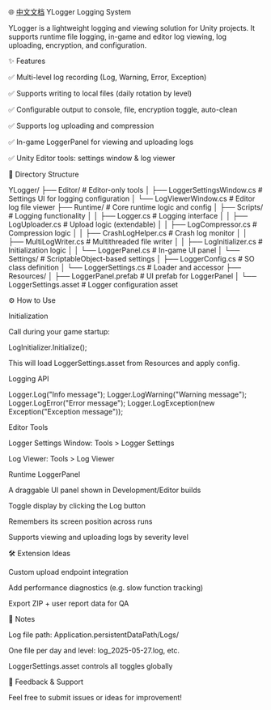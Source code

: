 🌐 [中文文档](README.md)
YLogger Logging System

YLogger is a lightweight logging and viewing solution for Unity projects. It supports runtime file logging, in-game and editor log viewing, log uploading, encryption, and configuration.

✨ Features

✅ Multi-level log recording (Log, Warning, Error, Exception)

✅ Supports writing to local files (daily rotation by level)

✅ Configurable output to console, file, encryption toggle, auto-clean

✅ Supports log uploading and compression

✅ In-game LoggerPanel for viewing and uploading logs

✅ Unity Editor tools: settings window & log viewer

📁 Directory Structure

YLogger/
├── Editor/                          # Editor-only tools
│   ├── LoggerSettingsWindow.cs     # Settings UI for logging configuration
│   └── LogViewerWindow.cs          # Editor log file viewer
├── Runtime/                         # Core runtime logic and config
│   ├── Scripts/                     # Logging functionality
│   │   ├── Logger.cs               # Logging interface
│   │   ├── LogUploader.cs          # Upload logic (extendable)
│   │   ├── LogCompressor.cs        # Compression logic
│   │   ├── CrashLogHelper.cs       # Crash log monitor
│   │   ├── MultiLogWriter.cs       # Multithreaded file writer
│   │   ├── LogInitializer.cs       # Initialization logic
│   │   └── LoggerPanel.cs          # In-game UI panel
│   └── Settings/                   # ScriptableObject-based settings
│       ├── LoggerConfig.cs         # SO class definition
│       └── LoggerSettings.cs       # Loader and accessor
├── Resources/
│   ├── LoggerPanel.prefab          # UI prefab for LoggerPanel
│   └── LoggerSettings.asset        # Logger configuration asset

⚙️ How to Use

Initialization

Call during your game startup:

LogInitializer.Initialize();

This will load LoggerSettings.asset from Resources and apply config.

Logging API

Logger.Log("Info message");
Logger.LogWarning("Warning message");
Logger.LogError("Error message");
Logger.LogException(new Exception("Exception message"));

Editor Tools

Logger Settings Window: Tools > Logger Settings

Log Viewer: Tools > Log Viewer

Runtime LoggerPanel

A draggable UI panel shown in Development/Editor builds

Toggle display by clicking the Log button

Remembers its screen position across runs

Supports viewing and uploading logs by severity level

🛠️ Extension Ideas

Custom upload endpoint integration

Add performance diagnostics (e.g. slow function tracking)

Export ZIP + user report data for QA

📌 Notes

Log file path: Application.persistentDataPath/Logs/

One file per day and level: log_2025-05-27.log, etc.

LoggerSettings.asset controls all toggles globally

📮 Feedback & Support

Feel free to submit issues or ideas for improvement!

